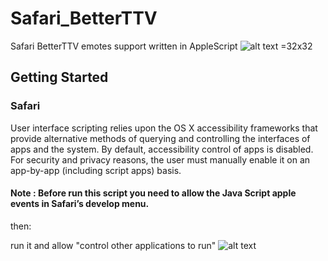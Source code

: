 # Safari_BetterTTV
Safari BetterTTV emotes support written in AppleScript
![alt text =32x32](https://pp.userapi.com/c850128/v850128393/14afcd/57G2RozQG8E.jpg)
## Getting Started

### Safari

User interface scripting relies upon the OS X accessibility frameworks that provide alternative methods of querying and controlling the interfaces of apps and the system. By default, accessibility control of apps is disabled. For security and privacy reasons, the user must manually enable it on an app-by-app (including script apps) basis.

#### Note : Before run this script you need to allow the Java Script apple events in Safari’s develop menu.

then:

run it and allow "control other applications to run"
![alt text](https://pp.userapi.com/c850128/v850128393/14afc6/JVnrl0Ig4GY.jpg)
